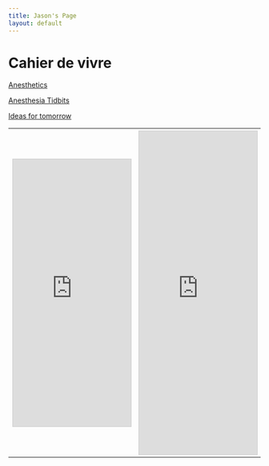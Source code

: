 ```yaml
---
title: Jason's Page
layout: default
---
```


<!--Content is written in [Markdown](https://learnxinyminutes.com/docs/markdown/). Plain text format allows you to focus on your **content**
You can use HTML elements in Markdown, such as the comment element, and they won't be affected by a markdown parser. However, if you create an HTML element in your markdown file, you cannot use markdown syntax within that element's contents.
-->

# Cahier de vivre
<p><a href="https://docs.google.com/document/d/1CvDioTL3OASi9V8wyUTe_-csYd5msqV2VcTRrALP_Do/edit?usp=sharing">Anesthetics</a></p>
<p><a href="https://docs.google.com/document/d/1fEddwnNOAzsZJ45BayFmAgMQ7lkEGSUI0AdtngEgIfo/edit?usp=sharing">Anesthesia Tidbits</a></p>
<p><a href="https://docs.google.com/document/d/15n4avrFehQrN2Z2qVzALzOZMRSZSrZcn3I4b6du1hio/edit?usp=sharing">Ideas for tomorrow</a></p>

<table style="width:100%">
  <tr>
    <th><iframe class="airtable-embed" src="https://airtable.com/embed/shripNPND3PxYEdMm?backgroundColor=gray" frameborder="0" onmousewheel="" width="100%" height="533" style="background: transparent; border: 1px solid #ccc;"></iframe></th>
    <th><script src="https://static.airtable.com/js/embed/embed_snippet_v1.js"></script><iframe class="airtable-embed airtable-dynamic-height" src="https://airtable.com/embed/shrOpzHxINmNtdUSx?backgroundColor=gray" frameborder="0" onmousewheel="" width="100%" height="645" style="background: transparent; border: 1px solid #ccc;"></iframe></th> 
  </tr>
</table>



